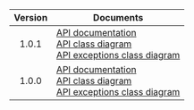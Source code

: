 | Version | Documents |
|:---:|---|
| 1.0.1 | [API documentation](1.0.1)<br>[API class diagram](1.0.1/api_class_diagram.svg)<br>[API exceptions class diagram](1.0.1/api_exceptions_class_diagram.svg) |
| 1.0.0 | [API documentation](1.0.0)<br>[API class diagram](1.0.0/api_class_diagram.svg)<br>[API exceptions class diagram](1.0.0/api_exceptions_class_diagram.svg) |
